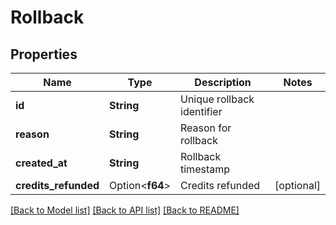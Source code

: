 # Rollback

## Properties

Name | Type | Description | Notes
------------ | ------------- | ------------- | -------------
**id** | **String** | Unique rollback identifier | 
**reason** | **String** | Reason for rollback | 
**created_at** | **String** | Rollback timestamp | 
**credits_refunded** | Option<**f64**> | Credits refunded | [optional]

[[Back to Model list]](../README.md#documentation-for-models) [[Back to API list]](../README.md#documentation-for-api-endpoints) [[Back to README]](../README.md)


